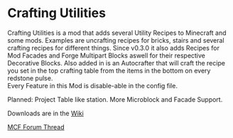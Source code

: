 Crafting Utilities
========


Crafting Utilities is a mod that adds several Utility Recipes to Minecraft and some mods.
Examples are uncrafting recipes for bricks, stairs and several crafting recipes for different things.
Since v0.3.0 it also adds Recipes for Mod Facades and Forge Multipart Blocks aswell for their respective Decorative Blocks. Also added in is an Autocrafter that will craft the recipe you set in the top crafting table from the items in the bottom on every redstone pulse.  
Every Feature in this Mod is disable-able in the config file.


Planned: Project Table like station. More Microblock and Facade Support.

Downloads are in the [Wiki](https://github.com/Keridos/CraftingUtilities/wiki)  
  
[MCF Forum Thread](http://www.minecraftforum.net/topic/2433630-164-forge-forge-multipart-crafting-utilities-v036/)
